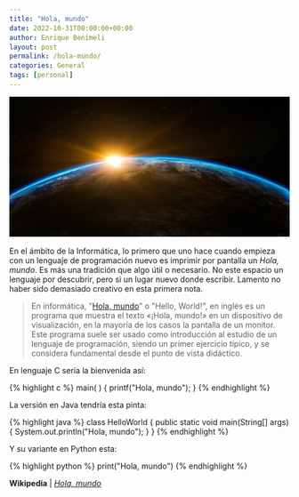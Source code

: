 ```yaml
---
title: "Hola, mundo"
date: 2022-10-31T00:00:00+00:00
author: Enrique Benimeli
layout: post
permalink: /hola-mundo/
categories: General
tags: [personal]
---
```

![image](assets/images/posts/hola-mundo.jpg)

En el ámbito de la Informática, lo primero que uno hace cuando empieza con un lenguaje de programación nuevo es imprimir por pantalla un *Hola, mundo*. Es más una tradición que algo útil o necesario. No este espacio un lenguaje por descubrir, pero si un lugar nuevo donde escribir. Lamento no haber sido demasiado creativo en esta primera nota.

>En informática, "[Hola, mundo](https://es.wikipedia.org/wiki/Hola_mundo)" o "Hello, World!", en inglés es un programa que muestra el texto «¡Hola, mundo!» en un dispositivo de visualización, en la mayoría de los casos la pantalla de un monitor. Este programa suele ser usado como introducción al estudio de un lenguaje de programación, siendo un primer ejercicio típico, y se considera fundamental desde el punto de vista didáctico.

En lenguaje C sería la bienvenida así:

{% highlight c %}
main( ) {
        printf("Hola, mundo");
}
{% endhighlight %}

La versión en Java tendría esta pinta:

{% highlight java %}
class HelloWorld {
    public static void main(String[] args) {
        System.out.println("Hola, mundo");
    }
}
{% endhighlight %}

Y su variante en Python esta:

{% highlight python %}
print("Hola, mundo")
{% endhighlight %}


**Wikipedia** \| [*Hola, mundo*](https://es.wikipedia.org/wiki/Hola_mundo)
